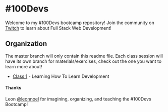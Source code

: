 # #100Devs

Welcome to my #100Devs bootcamp repository! Join the community on [Twitch](https://twitch.tv/learnwithleon) to learn about Full Stack Web Development!

## Organization

The master branch will only contain this readme file. Each class session will have its own branch for materials/exercises, check out the one you want to learn more about!

- [Class 1]() - Learning How To Learn Development

#### Thanks

Leon [@leonnoel](https://twitter.com/leonnoel) for imagining, organizing, and teaching the #100Devs Bootcamp!
